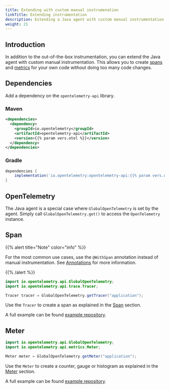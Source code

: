 ```yaml
---
title: Extending with custom manual instrumenation
linkTitle: Extending instrumentation
description: Extending a Java agent with custom manual instrumentation.
weight: 21
---
```


## Introduction

In addition to the out-of-the-box instrumentation, you can extend the Java agent
with custom manual instrumentation. This allows you to create
[spans](/docs/concepts/signals/traces/#spans) and
[metrics](/docs/concepts/signals/metrics) for your own code without doing too
many code changes.

## Dependencies

Add a dependency on the `opentelemetry-api` library.

### Maven

```xml
<dependencies>
  <dependency>
    <groupId>io.opentelemetry</groupId>
    <artifactId>opentelemetry-api</artifactId>
    <version>{{% param vers.otel %}}</version>
  </dependency>
</dependencies>
```

### Gradle

```groovy
dependencies {
    implementation('io.opentelemetry:opentelemetry-api:{{% param vers.otel %}}')
}
```

## OpenTelemetry

The Java agent is a special case where `GlobalOpenTelemetry` is set by the
agent. Simply call `GlobalOpenTelemetry.get()` to access the `OpenTelemetry`
instance.

## Span

{{% alert title="Note" color="info" %}}

For the most common use cases, use the `@WithSpan` annotation instead of manual
instrumentation. See [Annotations](../annotations) for more information.

{{% /alert %}}

```java
import io.opentelemetry.api.GlobalOpenTelemetry;
import io.opentelemetry.api.trace.Tracer;

Tracer tracer = GlobalOpenTelemetry.getTracer("application");
```

Use the `Tracer` to create a span as explained in the
[Span](/docs/languages/java/api/#span) section.

A full example can be found [example repository].

## Meter

```java
import io.opentelemetry.api.GlobalOpenTelemetry;
import io.opentelemetry.api.metrics.Meter;

Meter meter = GlobalOpenTelemetry.getMeter("application");
```

Use the `Meter` to create a counter, gauge or histogram as explained in the
[Meter](/docs/languages/java/api/#meter) section.

A full example can be found [example repository].

[example repository]:
  https://github.com/open-telemetry/opentelemetry-java-examples/tree/main/javaagent
